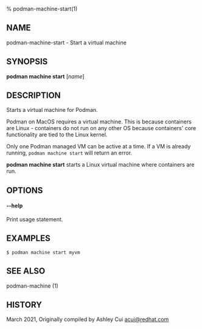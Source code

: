 % podman-machine-start(1)

## NAME
podman\-machine\-start - Start a virtual machine

## SYNOPSIS
**podman machine start** [*name*]

## DESCRIPTION

Starts a virtual machine for Podman.

Podman on MacOS requires a virtual machine. This is because containers are Linux -
containers do not run on any other OS because containers' core functionality are
tied to the Linux kernel.

Only one Podman managed VM can be active at a time. If a VM is already running,
`podman machine start` will return an error.

**podman machine start** starts a Linux virtual machine where containers are run.

## OPTIONS

#### **\-\-help**

Print usage statement.

## EXAMPLES

```
$ podman machine start myvm
```

## SEE ALSO
podman-machine (1)

## HISTORY
March 2021, Originally compiled by Ashley Cui <acui@redhat.com>
